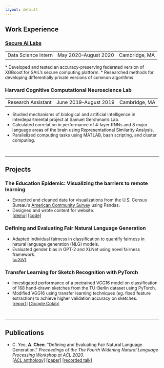 ```yaml
---
layout: default
---
```


## Work Experience

<h3><a href = "https://secureailabs.com/" target = "_blank">Secure AI Labs</a></h3>

<table>
    <tr>
        <td class = "left">Data Science Intern</td>
        <td class="center">May 2020–August 2020</td>
        <td class="right">Cambridge, MA</td>
    </tr>   
</table>
* Developed and tested an accuracy-preserving federated version of XGBoost for SAIL’s secure computing platform.
* Researched methods for developing differentially private versions of common algorithms.


<h3>Harvard Cognitive Computational Neuroscience Lab</h3>

<table>
    <tr>
        <td class = "left">Research Assistant</td>
        <td class="center">June 2019–August 2019</td>
        <td class="right">Cambridge, MA</td>
    </tr>   
</table>

* Studied mechanisms of biological and artificial intelligence in interdepartmental project at Samuel Gershman’s Lab.
* Calculated correlation in performance of 4-layer RNNs and 8 major language areas of the brain using Representational
Similarity Analysis.
* Parallelized computing tasks using MATLAB, bash scripting, and cluster computing.

<br>

----

## Projects

### The Education Epidemic: Visualizing the barriers to remote learning
* Extracted and cleaned data for visualizations from the U.S. Census Bureau's [American Community Survey](https://usa.ipums.org/usa-action/variables/group) using Pandas. 
* Designed and wrote content for website. 
<br> [[demo]](https://youtu.be/5eSAbdw-d3M) [[code]](https://github.com/eelegiap/hackmit2020)

### Defining and Evaluating Fair Natural Language Generation
* Adapted individual fairness in classification to quantify fairness in natural language generation (NLG) models.
* Evaluated gender bias in GPT-2 and XLNet using novel fairness framework. <br>[[arXiV]](https://arxiv.org/abs/2008.01548)

### Transfer Learning for Sketch Recognition with PyTorch
* Investigated performance of a pretrained VGG16 model on classification of 168 hand-drawn sketches from the TU-Berlin
dataset using PyTorch.
* Modified VGG16 using transfer learning techniques (eg. fixed feature extraction) to achieve higher validation accuracy on
sketches.<br>[[report]](https://alyssachen.me/files/pytorch.pdf) [[Google Colab]](https://github.com/alyssc/Neuro140/blob/master/Neuro140AlyssaChen.ipynb) 

<br>

---

## Publications

* C. Yeo, **A. Chen**: “Defining and Evaluating Fair Natural Language Generation.” *Proceedings of the The Fourth Widening Natural Language Processing Workshop at ACL 2020.* 
<br>[[ACL anthology]](https://www.aclweb.org/anthology/2020.winlp-1.27/) [[paper]](https://alyssachen.me/files/acl_fairNLP.pdf) [[recorded talk]](https://slideslive.com/38929566/defining-and-evaluating-fair-natural-language-generation)







